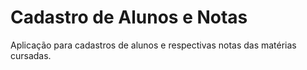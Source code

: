 # Cadastro de Alunos e Notas

Aplicação para cadastros de alunos e respectivas notas das matérias cursadas.

